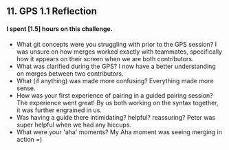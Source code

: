 ## 11. GPS 1.1 Reflection

#### I spent [1.5] hours on this challenge.

- What git concepts were you struggling with prior to the GPS session?
I was unsure on how merges worked exactly with teammates, specifically how it appears on their screen when we are both contributors.
- What was clarified during the GPS?
I now have a better understanding on merges between two contributors.
- What (if anything) was made more confusing?
Everything made more sense.
- How was your first experience of pairing in a guided pairing session?
The experience went great! By us both working on the syntax together, it was further engrained in us.
- Was having a guide there intimidating? helpful? reassuring?
Peter was super helpful when we had any hiccups.
- What were your 'aha' moments?
My Aha moment was seeing merging in action =)
